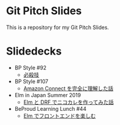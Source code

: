 # Git Pitch Slides

This is a repository for my Git Pitch Slides.

# Slidedecks

- BP Style #92
  - [必殺技](https://gitpitch.com/MatsLanGoH/git-pitch-slides?p=git-pitch-bpstyle92)
- BP Style #107
  - [Amazon Connect を完全に理解した話](https://gitpitch.com/MatsLanGoH/git-pitch-slides?p=bpstyle107-aws-connect)
- Elm in Japan Summer 2019
  - [Elm と DRF でニコカレを作ってみた話](https://gitpitch.com/MatsLanGoH/git-pitch-slides?p=elm-jp-summer2019)
- BeProud Learning Lunch #44
  - [Elm でフロントエンドを楽しむ](https://gitpitch.com/MatsLanGoH/git-pitch-slides?p=bpll-elm-frontend)
